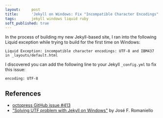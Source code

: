 ```yaml
---
layout:     post
title:      'Jekyll on Windows: Fix "Incompatible Character Encodings" Liquid Exception'
tags:       jekyll windows liquid ruby
soft_published: true
---
```

In the process of building my new Jekyll-based site, I ran into the following
Liquid exception while trying to build for the first time on Windows:

    Liquid Exception: incompatible character encodings: UTF-8 and IBM437 in _layouts/default.html


I discovered you can add the following line to your Jekyll `_config.yml` to fix
this issue:

    encoding: UTF-8


References
----------
- [octopress GitHub issue #413](https://github.com/imathis/octopress/issues/413)
- ["Solving UTF problem with Jekyll on Windows"](http://joseoncode.com/2011/11/27/solving-utf-problem-with-jekyll-on-windows/)
  by José F. Romaniello

